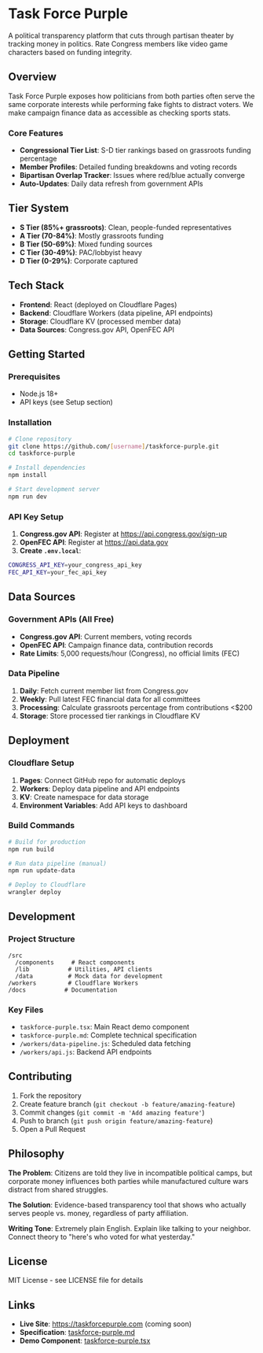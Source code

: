 # Task Force Purple

A political transparency platform that cuts through partisan theater by tracking money in politics. Rate Congress members like video game characters based on funding integrity.

## Overview

Task Force Purple exposes how politicians from both parties often serve the same corporate interests while performing fake fights to distract voters. We make campaign finance data as accessible as checking sports stats.

### Core Features

- **Congressional Tier List**: S-D tier rankings based on grassroots funding percentage
- **Member Profiles**: Detailed funding breakdowns and voting records
- **Bipartisan Overlap Tracker**: Issues where red/blue actually converge
- **Auto-Updates**: Daily data refresh from government APIs

## Tier System

- **S Tier (85%+ grassroots)**: Clean, people-funded representatives
- **A Tier (70-84%)**: Mostly grassroots funding
- **B Tier (50-69%)**: Mixed funding sources
- **C Tier (30-49%)**: PAC/lobbyist heavy
- **D Tier (0-29%)**: Corporate captured

## Tech Stack

- **Frontend**: React (deployed on Cloudflare Pages)
- **Backend**: Cloudflare Workers (data pipeline, API endpoints)
- **Storage**: Cloudflare KV (processed member data)
- **Data Sources**: Congress.gov API, OpenFEC API

## Getting Started

### Prerequisites

- Node.js 18+
- API keys (see Setup section)

### Installation

```bash
# Clone repository
git clone https://github.com/[username]/taskforce-purple.git
cd taskforce-purple

# Install dependencies
npm install

# Start development server
npm run dev
```

### API Key Setup

1. **Congress.gov API**: Register at https://api.congress.gov/sign-up
2. **OpenFEC API**: Register at https://api.data.gov
3. **Create `.env.local`**:
```bash
CONGRESS_API_KEY=your_congress_api_key
FEC_API_KEY=your_fec_api_key
```

## Data Sources

### Government APIs (All Free)
- **Congress.gov API**: Current members, voting records
- **OpenFEC API**: Campaign finance data, contribution records
- **Rate Limits**: 5,000 requests/hour (Congress), no official limits (FEC)

### Data Pipeline
1. **Daily**: Fetch current member list from Congress.gov
2. **Weekly**: Pull latest FEC financial data for all committees
3. **Processing**: Calculate grassroots percentage from contributions <$200
4. **Storage**: Store processed tier rankings in Cloudflare KV

## Deployment

### Cloudflare Setup
1. **Pages**: Connect GitHub repo for automatic deploys
2. **Workers**: Deploy data pipeline and API endpoints
3. **KV**: Create namespace for data storage
4. **Environment Variables**: Add API keys to dashboard

### Build Commands
```bash
# Build for production
npm run build

# Run data pipeline (manual)
npm run update-data

# Deploy to Cloudflare
wrangler deploy
```

## Development

### Project Structure
```
/src
  /components     # React components
  /lib           # Utilities, API clients
  /data          # Mock data for development
/workers         # Cloudflare Workers
/docs           # Documentation
```

### Key Files
- `taskforce-purple.tsx`: Main React demo component
- `taskforce-purple.md`: Complete technical specification
- `/workers/data-pipeline.js`: Scheduled data fetching
- `/workers/api.js`: Backend API endpoints

## Contributing

1. Fork the repository
2. Create feature branch (`git checkout -b feature/amazing-feature`)
3. Commit changes (`git commit -m 'Add amazing feature'`)
4. Push to branch (`git push origin feature/amazing-feature`)
5. Open a Pull Request

## Philosophy

**The Problem**: Citizens are told they live in incompatible political camps, but corporate money influences both parties while manufactured culture wars distract from shared struggles.

**The Solution**: Evidence-based transparency tool that shows who actually serves people vs. money, regardless of party affiliation.

**Writing Tone**: Extremely plain English. Explain like talking to your neighbor. Connect theory to "here's who voted for what yesterday."

## License

MIT License - see LICENSE file for details

## Links

- **Live Site**: https://taskforcepurple.com (coming soon)
- **Specification**: [taskforce-purple.md](./taskforce-purple.md)
- **Demo Component**: [taskforce-purple.tsx](./taskforce-purple.tsx)